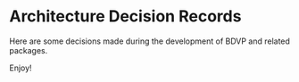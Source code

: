# Architecture Decision Records

Here are some decisions made during the development of BDVP and related packages.

Enjoy!